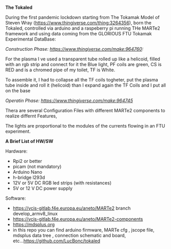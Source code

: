 **The Tokaled**

During the first pandemic lockdown starting from The Tokamak Model of Steven Wray (https://www.thingiverse.com/thing:3264356), 
born the Tokaled, controlled via arduino and a raspeberry pi running THe MARTe2 framework and using data coming from the GLORIOUS FTU Tokamak Experimental DataBase:
 
_Construction Phase: https://www.thingiverse.com/make:964760:_

For the plasma I ve used a transparent tube rolled up like a helicoid, filled
with an rgb strip and connect for it the Blue light, PF coils are green, CS is RED and is a chromed pipe of my toilet, TF is White.

To assemble it, I had to collapse all the TF coils togheter, put the plasma tube inside and roll it (helicoid) than I expand again the TF Coils and I put all on the base


_Operatin Phase: https://www.thingiverse.com/make:964745_

Thera are several Configuration Files with different MARTe2 components to realize differnt Features, 

The lights are proportional to the modules of the currents flowing in an FTU experiment.

**A Brief List of HW/SW**

Hardware:
- Rpi2 or better
- picam (not mandatory)
- Arduino Nano
- h-bridge l293d
- 12V or 5V DC RGB led strips (with resistances)
- 5V or 12 V DC power supply

Software:

- https://vcis-gitlab.f4e.europa.eu/aneto/MARTe2 branch develop_armv8_linux
- https://vcis-gitlab.f4e.europa.eu/aneto/MARTe2-components
- https://mdsplus.org
- in this repo you can find arduino firmware, MARTe cfg , jscope file, mdsplus data tree , connection schematic and board, etc...https://github.com/LucBonc/tokaled


